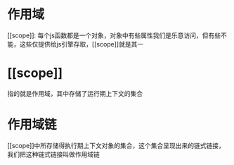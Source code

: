 # 作用域
 [[scope]]: 每个js函数都是一个对象，对象中有些属性我们是乐意访问，但有些不能，这些仅提供给js引擎存取，[[scope]]就是其一

 # [[scope]]
 指的就是作用域，其中存储了运行期上下文的集合

 # 作用域链
 [[scope]]中所存储得执行期上下文对象的集合，这个集合呈现出来的链式链接，我们把这种链式链接叫做作用域链